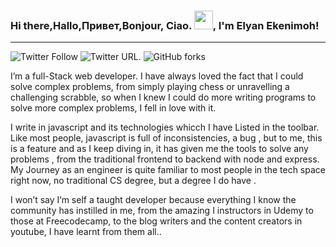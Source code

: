 ### Hi there,Hallo,Привет,Bonjour, Ciao. <img src="https://raw.githubusercontent.com/MartinHeinz/MartinHeinz/master/wave.gif" width="30px">, I'm Elyan Ekenimoh!
   <hr>

![Twitter Follow](https://img.shields.io/twitter/follow/Ely_codes?style=social) ![Twitter URL](https://img.shields.io/twitter/url?style=social&url=https%3A%2F%2Ftwitter.com%2FEly_codes). ![GitHub forks](https://img.shields.io/github/forks/Geoelycom/boilerplate-express?style=social)


I’m a full-Stack web developer. I have always loved the fact that I could solve complex problems, from simply playing chess or unravelling a challenging scrabble, so when I knew I could do more writing programs to solve more complex problems, I fell in love with it. 

I write in javascript and its technologies whicch I have Listed in the toolbar. Like most people, javascript is full of inconsistencies, a  bug , but to me, this is a feature and as I keep diving in, it has given me the tools to solve any problems , from the traditional frontend to backend with node and express. My Journey as an engineer is quite familiar to most people in the tech space right now, no traditional CS degree, but a degree I do have . 

I won’t say I’m self a taught developer because everything I know the community has instilled in me, from the amazing I instructors in Udemy to those at Freecodecamp, to the blog writers and the content creators in youtube, I have learnt from them all.. 




<!--
**Geoelycom/Geoelycom** is a ✨ _special_ ✨ repository because its `README.md` (this file) appears on your GitHub profile.

Here are some ideas to get you started:

- 🔭 I’m currently working on ...
- 🌱 I’m currently learning ...
- 👯 I’m looking to collaborate on ...
- 🤔 I’m looking for help with ...
- 💬 Ask me about ...
- 📫 How to reach me: ...
- 😄 Pronouns: ...
- ⚡ Fun fact: ...
-->
